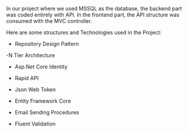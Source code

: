 In our project where we used MSSQL as the database, the backend part was coded entirely with API. In the frontend part, the API structure was consumed with the MVC controller.

Here are some structures and Technologies used in the Project:



- Repository Design Pattern

-N Tier Architecture

- Asp.Net Core Identity

- Rapid API

- Json Web Token

- Entity Framework Core

- Email Sending Procedures

- Fluent Validation
